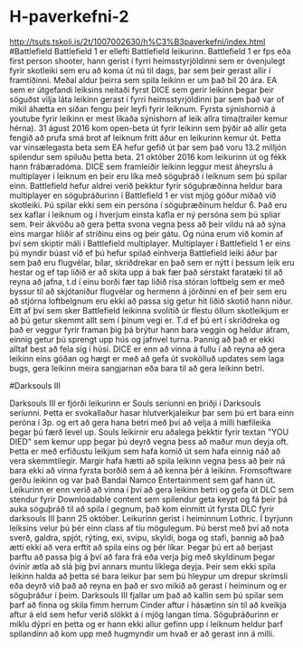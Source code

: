 # H-paverkefni-2
http://tsuts.tskoli.is/2t/1007002630/h%C3%B3paverkefni/index.html <br>
#Battlefield
Battlefield 1 er ellefti Battlefield leikurinn. Battlefield 1 er fps eða first person shooter, hann gerist í fyrri heimsstyrjöldinni sem er óvenjulegt fyrir skotleiki sem eru að koma út nú til dags, þar sem þeir gerast allir í framtíðinni. Meðal aldur þeirra sem spila leikinn er um það bil 20 ára. EA sem er útgefandi leiksins neitaði fyrst DICE sem gerir leikinn þegar þeir söguðst vilja láta leikinn gerast í fyrri heimsstyrjöldinni þar sem það var of mikil áhætta en síðan fengu þeir leyfi fyrir leiknum. Fyrsta sýnishornið á youtube fyrir leikinn er mest líkaða sýnishorn af leik allra tíma(trailer kemur hérna). 31 águst 2016 kom open-beta út fyrir leikinn sem þýðir að allir geta fengið að prufa smá brot af leiknum frítt áður en leikurinn kemur út. Þetta var vinsælegasta beta sem EA hefur gefið út þar sem það voru 13.2 milljón spilendur sem spiluðu þetta beta. 21 október 2016 kom leikurinn út og fékk hann frábæradóma. DICE sem framleiðir leikinn leggur mest áheyrslu á multiplayer í leiknum en þeir eru líka með söguþráð í leiknum sem þú spilar einn. Battlefield hefur aldrei verið þekktur fyrir söguþræðinna heldur bara multiplayer en söguþráðurinn í Battlefield 1 er víst mjög góður miðað við skotleiki. Þú spilar ekki sem ein persóna í söguþræðinum heldur 6. Það eru sex kaflar í leiknum og í hverjum einsta kafla er ný persóna sem þú spliar sem. Þeir ákvöðu að gera þetta svona vegna þess að þeir vildu ná að sýna eins margar hliðir af stríðinu eins og þeir gátu. Og núna erum við komin af því sem skiptir máli í Battlefield multiplayer. Multiplayer í Battlefield 1 er eins þú myndir búast við ef þú hefur spilað einhverja Battlefield leiki áður þar sem það eru flugvélar, bílar, skriðdrekar en það sem er nýtt í þessum leik eru hestar og ef tap liðið er að skíta upp á bak fær það sérstakt faratæki til að reyna að jafna, t.d í einu borði fær tap liðið risa stóran loftbelg sem er með byssur til að skjótaniður flugvélar og hermenn á jörðinni en ef þeir sem eru að stjórna loftbelgnum eru ekki að passa sig getur hit liðið skotið hann niður. Eitt af því sem sker Battlefield leikinna svolítið úr flestu öllum skotleikjum er að þú getur skemmt allt sem í þínum vegi er. T.d ef þú ert í skriðdreka og það er veggur fyrir framan þig þá brýtur hann bara veggin og heldur áfram, einnig getur þú sprengt upp hús og jafnvel turna. Þannig að það er ekki alltaf best að fela sig í húsi. DICE er enn að vinna á fullu í að reyna að gera leikinn eins góðan og hægt er með að gefa út svokölluð updates sem laga bugs, gera leikinn meira sangjarnan eða bara til að gera leikinn betri.

#Darksouls III

Darksouls III er fjórði leikurinn er Souls seríunni en þriðji í Darksouls seríunni. Þetta er svokallaður hasar hlutverkjaleikur þar sem þú ert bara einn peróna í 3p. og ert að gera hana betri með því að velja á milli hæfileika þegar þú færð level up. Souls leikirnir eru aðalega þekktir fyrir textan "YOU DIED" sem kemur upp þegar þú deyrð vegna þess að maður mun deyja oft. Þetta er með erfiðustu leikjum sem hafa komið út sem hafa einnig náð að vera skemmtilegir. Margir hafa hætti að spila leikinn vegna þess að þeir ná bara ekki að vinna fyrsta borðið sem á að kenna þér á leikinn. Fromsoftware gerðu leikinn og var það Bandai Namco Entertainment sem gaf hann út. Leikurinn er enn verið að vinna í því að gera leikinn betri og gefa út DLC sem stendur fyrir Downloadable content sem spilendur geta keypt og fá þeir þá auka söguþráð til að spila í gegnum, það kom einmitt út fyrsta DLC fyrir darksouls III þann 25 október. Leikurinn gerist í heiminnum Lothric. Í byrjunn leiksins velur þú þér einn class af tíu mögulegum. Þú berst með því að nota sverð, galdra, spjót, rýting, exi, svipu, skyldi, boga og stafi, þannig að það ætti ekki að vera erftit að spila eins og þér líkar. Þegar þú ert að berjast þarftu að passa þig á því að fara frá eða verja þig með skyldinum þegar óvinir ætla að slá þig því annars muntu líklega deyja. Þeir sem ekki spila leikinn halda að þetta sé bara leikur þar sem þú hleypur um drepur skrímsli eða deyrð við það að reyna en það er svo mikið að gerast í heiminum og er söguþráður í þeim. Darksouls III fjallar um það að kallin sem þú spilar sem þarf að finna og skila fimm herrum Cinder aftur í hásætinn sín til að kveikja aftur á eld sem hefur verið slökkt á í mjög langan tíma. Söguþráðurinn er miklu dýpri en þetta og er hann ekki allur gefinn upp í leiknum heldur þarf spilandinn að kom upp með hugmyndir um hvað er að gerast inn á milli.
